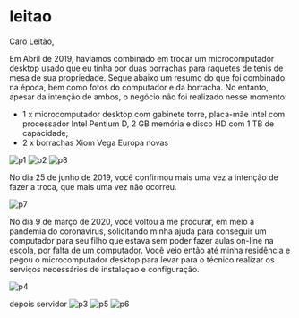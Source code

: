 # leitao
Caro Leitão,

Em Abril de 2019, havíamos combinado em trocar um microcomputador desktop usado que eu tinha por duas borrachas para raquetes de tenis de mesa de sua propriedade. Segue abaixo um resumo do que foi combinado na época, bem como fotos do computador e da borracha. No entanto, apesar da intenção de ambos, o negócio não foi realizado nesse momento:

- 1 x microcomputador desktop com gabinete torre, placa-mãe Intel com processador Intel Pentium D, 2 GB memória e disco HD com 1 TB de capacidade;
- 2 x borrachas Xiom Vega Europa novas

![p1](https://user-images.githubusercontent.com/86032/87878519-182ea980-c9bb-11ea-8f68-41013b544f16.jpg)
![p2](https://user-images.githubusercontent.com/86032/87878520-18c74000-c9bb-11ea-8d3e-318b02ba9881.jpg)
![p8](https://user-images.githubusercontent.com/86032/87879049-92acf880-c9be-11ea-8095-e54db2931763.jpg)

No dia 25 de junho de 2019, você confirmou mais uma vez a intenção de fazer a troca, que mais uma vez não ocorreu.

![p7](https://user-images.githubusercontent.com/86032/87878795-f9c9ad80-c9bc-11ea-80b0-6ac3a842af22.jpg)

No dia 9 de março de 2020, você voltou a me procurar, em meio à pandemia do coronavirus, solicitando minha ajuda para conseguir um computador para seu filho que estava sem poder fazer aulas on-line na escola, por falta de um computador. Você veio então até minha residência e pegou o microcomputador desktop para levar para o técnico realizar os serviços necessários de instalaçao e configuração.

![p4](https://user-images.githubusercontent.com/86032/87878656-0ef20c80-c9bc-11ea-8205-ce8f3c3bb8a1.jpg)


depois servidor
![p3](https://user-images.githubusercontent.com/86032/87878672-2630fa00-c9bc-11ea-86b7-74a963f4f12d.jpg)
![p5](https://user-images.githubusercontent.com/86032/87878658-11ecfd00-c9bc-11ea-8077-e0a8a5850db2.jpg)
![p6](https://user-images.githubusercontent.com/86032/87878660-187b7480-c9bc-11ea-934d-cdf661038d56.jpg)







